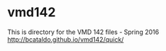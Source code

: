 # vmd142
This is directory for the VMD 142 files - Spring 2016
http://bcataldo.github.io/vmd142/quick/
